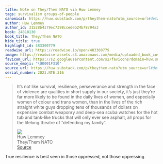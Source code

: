 ```yaml
---
title: Note on They/Them NATO via Huw Lemmey
tags: survivalism groups-of-people
canonical: https://huw.substack.com/p/theythem-nato?utm_source=url#details
author: Huw Lemmey
author_id: 31528b4379ec7398ccedeb24b78794a3
book: 24818130
book_title: They/Them NATO
hide_title: true
highlight_id: 483300779
readwise_url: https://readwise.io/open/483300779
image: https://readwise-assets.s3.amazonaws.com/media/uploaded_book_covers/profile_265723/https3A2F2Fbucketeer-e05bbc84-baa3-437e-9518-adb32b_OYoULTp.jpeg
favicon_url: https://s2.googleusercontent.com/s2/favicons?domain=huw.substack.com
source_emoji: "\U0001F310"
source_url: https://huw.substack.com/p/theythem-nato?utm_source=url#details:~:text=It%E2%80%99s%20not%20like,%E2%80%9Cdefending%20my%20family%E2%80%9D.
serial_number: 2023.NTE.316
---
```

> It’s not like survival, resilience, perseverance and strength in the face of violence are qualities in short supply in our society, it’s just they’re far more likely to be found in the daily lives of women, and especially women of colour and trans women, than in the lives of the rich straight white guys dropping tens of thousands of dollars on expensive combat weaponry and deep-sea scuba watches for the hot tub and tank-like trucks that will only ever see asphalt, all props for the lifelong theatre of “defending my family”.
> <div class="quoteback-footer"><div class="quoteback-avatar"><img class="mini-favicon" src="https://s2.googleusercontent.com/s2/favicons?domain=huw.substack.com"></div><div class="quoteback-metadata"><div class="metadata-inner"><span style="display:none">FROM:</span><div aria-label="Huw Lemmey" class="quoteback-author"> Huw Lemmey</div><div aria-label="They/Them NATO" class="quoteback-title"> They/Them NATO</div></div></div><div class="quoteback-backlink"><a target="_blank" aria-label="go to the full text of this quotation" rel="noopener" href="https://huw.substack.com/p/theythem-nato?utm_source=url#details:~:text=It%E2%80%99s%20not%20like,%E2%80%9Cdefending%20my%20family%E2%80%9D." class="quoteback-arrow"> Source</a></div></div>

True resilience is best seen in those oppressed, not those oppressing.
